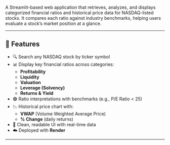A Streamlit-based web application that retrieves, analyzes, and displays categorized financial ratios and historical price data for NASDAQ-listed stocks. It compares each ratio against industry benchmarks, helping users evaluate a stock’s market position at a glance.

---

## 🚀 Features

- 🔍 Search any NASDAQ stock by ticker symbol
- 📊 Display key financial ratios across categories:
  - **Profitability**
  - **Liquidity**
  - **Valuation**
  - **Leverage (Solvency)**
  - **Returns & Yield**
- 🟢 Ratio interpretations with benchmarks (e.g., P/E Ratio < 25)
- 📉 Historical price chart with:
  - **VWAP** (Volume Weighted Average Price)
  - **% Change** (daily returns)
- 🧠 Clean, readable UI with real-time data
- ☁️ Deployed with **Render**

---
